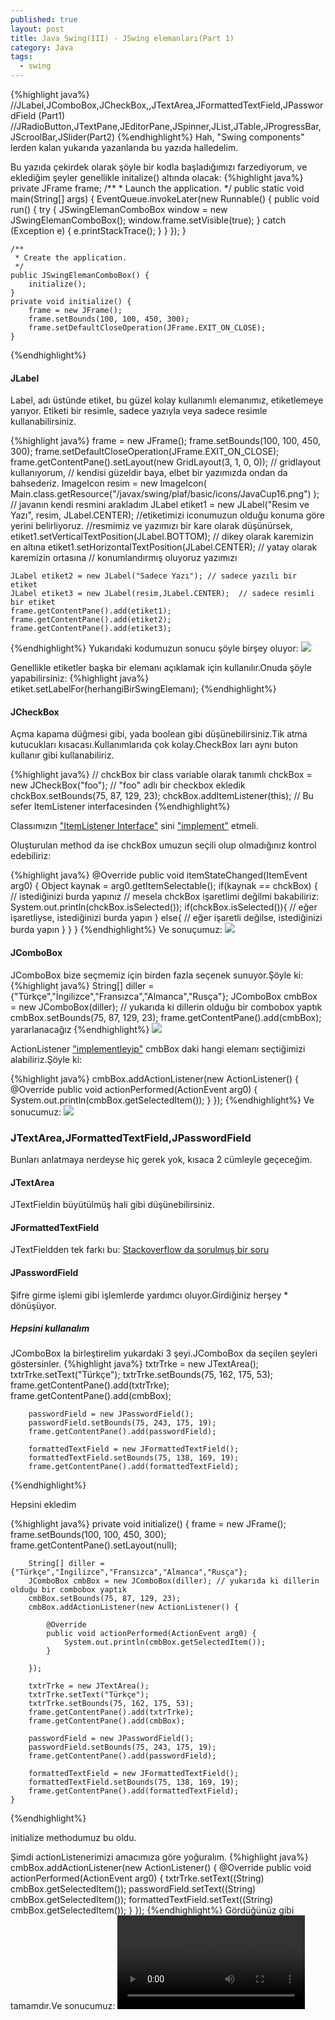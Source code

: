 ```yaml
---
published: true
layout: post
title: Java Swing(III) - JSwing elemanları(Part 1)
category: Java
tags:
  - swing
---
```

{%highlight java%}
//JLabel,JComboBox,JCheckBox,,JTextArea,JFormattedTextField,JPasswordField (Part1)
//JRadioButton,JTextPane,JEditorPane,JSpinner,JList,JTable,JProgressBar,JScroolBar,JSlider(Part2)
{%endhighlight%}
Hah, "Swing components" lerden kalan yukarıda yazanlarıda bu yazıda halledelim.

Bu yazıda çekirdek olarak şöyle bir kodla başladığımızı farzediyorum, ve eklediğim şeyler genellikle initalize() altında olacak:
{%highlight java%}
	private JFrame frame;
	/**
	 * Launch the application.
	 */
	public static void main(String[] args) {
		EventQueue.invokeLater(new Runnable() {
			public void run() {
				try {
					JSwingElemanComboBox window = new JSwingElemanComboBox();
					window.frame.setVisible(true);
				} catch (Exception e) {
					e.printStackTrace();
				}
			}
		});
	}

	/**
	 * Create the application.
	 */
	public JSwingElemanComboBox() {
		initialize();
	}
	private void initialize() {
		frame = new JFrame();
		frame.setBounds(100, 100, 450, 300);
		frame.setDefaultCloseOperation(JFrame.EXIT_ON_CLOSE);
	}
{%endhighlight%}
#### JLabel

Label, adı üstünde etiket, bu güzel kolay kullanımlı elemanımız, etiketlemeye yarıyor.
Etiketi bir resimle, sadece yazıyla veya sadece resimle kullanabilirsiniz.

{%highlight java%}
	frame = new JFrame();
	frame.setBounds(100, 100, 450, 300);
	frame.setDefaultCloseOperation(JFrame.EXIT_ON_CLOSE);
	frame.getContentPane().setLayout(new GridLayout(3, 1, 0, 0)); 
    // gridlayout kullanıyorum,
    // kendisi güzeldir baya, elbet bir yazımızda ondan da bahsederiz.
    ImageIcon resim =  new ImageIcon(
        Main.class.getResource("/javax/swing/plaf/basic/icons/JavaCup16.png")
    ); // javanın kendi resmini arakladım
	JLabel etiket1 = new JLabel("Resim ve Yazı",
                 resim,
                 JLabel.CENTER);
	//etiketimizi iconumuzun olduğu konuma göre yerini belirliyoruz.
	//resmimiz ve yazımızı bir kare olarak düşünürsek, 
	etiket1.setVerticalTextPosition(JLabel.BOTTOM); // dikey olarak karemizin en altına
	etiket1.setHorizontalTextPosition(JLabel.CENTER); // yatay olarak karemizin ortasına
	// konumlandırmış oluyoruz yazımızı
  
	JLabel etiket2 = new JLabel("Sadece Yazı"); // sadece yazılı bir etiket
	JLabel etiket3 = new JLabel(resim,JLabel.CENTER);  // sadece resimli bir etiket
	frame.getContentPane().add(etiket1);
	frame.getContentPane().add(etiket2);
	frame.getContentPane().add(etiket3);
        
{%endhighlight%}
Yukarıdaki kodumuzun sonucu şöyle birşey oluyor:
<img src="/images/javaswing/javaswing3/1.png" />

Genellikle etiketler başka bir elemanı açıklamak için kullanılır.Onuda şöyle yapabilirsiniz:
{%highlight java%}
	etiket.setLabelFor(herhangiBirSwingElemanı);
{%endhighlight%}

#### JCheckBox
Açma kapama düğmesi gibi, yada boolean gibi düşünebilirsiniz.Tik atma kutucukları kısacası.Kullanımlarıda çok kolay.CheckBox ları aynı buton kullanır gibi kullanabiliriz.

{%highlight java%}
	// chckBox bir class variable olarak tanımlı
	chckBox = new JCheckBox("foo"); // "foo" adlı bir checkbox ekledik
	chckBox.setBounds(75, 87, 129, 23);
    chckBox.addItemListener(this); // Bu sefer ItemListener interfacesinden 
{%endhighlight%}

Classımızın ["ItemListener Interface"](https://docs.oracle.com/javase/7/docs/api/java/awt/event/ItemListener.html) sini ["implement"](http://selimkaratas.com.tr/wp/javada-interface.html) etmeli.

Oluşturulan method da ise chckBox umuzun seçili olup olmadığınız kontrol edebiliriz:

{%highlight java%}
	@Override
	public void itemStateChanged(ItemEvent arg0) {
		Object kaynak = arg0.getItemSelectable();
		if(kaynak == chckBox) {
        	// istediğinizi burda yapınız
            // mesela chckBox işaretlimi değilmi bakabiliriz:
        	System.out.println(chckBox.isSelected());
			if(chckBox.isSelected()){
            	// eğer işaretliyse, istediğinizi burda yapın
            }
            else{
            	// eğer işaretli değilse, istediğinizi burda yapın
            }
		}
	}
{%endhighlight%}
Ve sonuçumuz:
<img src="/images/javaswing/javaswing3/2.gif" />

#### JComboBox

JComboBox bize seçmemiz için birden fazla seçenek sunuyor.Şöyle ki:
{%highlight java%}
	String[] diller = {"Türkçe","İngilizce","Fransızca","Almanca","Rusça"};
	JComboBox cmbBox = new JComboBox(diller); // yukarıda ki dillerin olduğu bir combobox yaptık
	cmbBox.setBounds(75, 87, 129, 23);
    frame.getContentPane().add(cmbBox);
yararlanacağız
{%endhighlight%}
<img src="/images/javaswing/javaswing3/3.png" />

ActionListener ["implementleyip"](http://selimkaratas.com.tr/wp/javada-interface.html) cmbBox daki hangi elemanı seçtiğimizi alabiliriz.Şöyle ki:

{%highlight java%}
		cmbBox.addActionListener(new ActionListener() {
			@Override
			public void actionPerformed(ActionEvent arg0) {
				System.out.println(cmbBox.getSelectedItem());
			}
		});
{%endhighlight%}
Ve sonucumuz:
<img src="/images/javaswing/javaswing3/4.gif" />

### JTextArea,JFormattedTextField,JPasswordField
Bunları anlatmaya nerdeyse hiç gerek yok, kısaca 2 cümleyle geçeceğim.

#### JTextArea
JTextFieldin büyütülmüş hali gibi düşünebilirsiniz.

#### JFormattedTextField
JTextFieldden tek farkı bu:
[Stackoverflow da sorulmuş bir soru](https://stackoverflow.com/questions/21190260/jformattedtextfield-instead-of-jtextfield)

#### JPasswordField
Şifre girme işlemi gibi işlemlerde yardımcı oluyor.Girdiğiniz herşey * dönüşüyor.

##### Hepsini kullanalım
JComboBox la birleştirelim yukardaki 3 şeyi.JComboBox da seçilen şeyleri göstersinler.
{%highlight java%}
		txtrTrke = new JTextArea();
		txtrTrke.setText("Türkçe");
		txtrTrke.setBounds(75, 162, 175, 53);
		frame.getContentPane().add(txtrTrke);
		frame.getContentPane().add(cmbBox);
		
		passwordField = new JPasswordField();
		passwordField.setBounds(75, 243, 175, 19);
		frame.getContentPane().add(passwordField);
		
		formattedTextField = new JFormattedTextField();
		formattedTextField.setBounds(75, 138, 169, 19);
		frame.getContentPane().add(formattedTextField);
{%endhighlight%}

Hepsini ekledim

{%highlight java%}
	private void initialize() {
		frame = new JFrame();
		frame.setBounds(100, 100, 450, 300);
		frame.getContentPane().setLayout(null);
		
		String[] diller = {"Türkçe","İngilizce","Fransızca","Almanca","Rusça"};
		JComboBox cmbBox = new JComboBox(diller); // yukarıda ki dillerin olduğu bir combobox yaptık
		cmbBox.setBounds(75, 87, 129, 23);
		cmbBox.addActionListener(new ActionListener() {

			@Override
			public void actionPerformed(ActionEvent arg0) {
				System.out.println(cmbBox.getSelectedItem());
			}
			
		});
		
		txtrTrke = new JTextArea();
		txtrTrke.setText("Türkçe");
		txtrTrke.setBounds(75, 162, 175, 53);
		frame.getContentPane().add(txtrTrke);
		frame.getContentPane().add(cmbBox);
		
		passwordField = new JPasswordField();
		passwordField.setBounds(75, 243, 175, 19);
		frame.getContentPane().add(passwordField);
		
		formattedTextField = new JFormattedTextField();
		formattedTextField.setBounds(75, 138, 169, 19);
		frame.getContentPane().add(formattedTextField);
	}
{%endhighlight%}

initialize methodumuz bu oldu.

Şimdi actionListenerimizi amacımıza göre yoğuralım.
{%highlight java%}
	cmbBox.addActionListener(new ActionListener() {
		@Override
		public void actionPerformed(ActionEvent arg0) {
            txtrTrke.setText((String) cmbBox.getSelectedItem());
			passwordField.setText((String) cmbBox.getSelectedItem());
			formattedTextField.setText((String) cmbBox.getSelectedItem());
		}
	}); 
{%endhighlight%}
Gördüğünüz gibi tamamdır.Ve sonucumuz:
<video src="/images/javaswing/javaswing3/5.mp4" />
